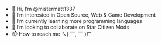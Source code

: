 - 👋 Hi, I’m @mistermatt1337
- 👀 I’m interested in Open Source, Web & Game Development
- 🌱 I’m currently learning more programming languages
- 💞️ I’m looking to collaborate on Star Citizen Mods
- 📫 How to reach me ㄟ( ▔, ▔ )ㄏ


